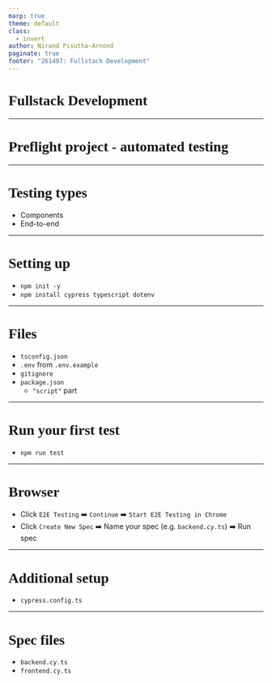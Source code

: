 ```yaml
---
marp: true
theme: default
class:
  - invert
author: Nirand Pisutha-Arnond
paginate: true
footer: "261497: Fullstack Development"
---
```


<style>
@import url('https://fonts.googleapis.com/css2?family=Prompt:ital,wght@0,100;0,300;0,400;0,700;1,100;1,300;1,400;1,700&display=swap');

    :root {
    font-family: Prompt;
    --hl-color: #D57E7E;
}
h1 {
  font-family: Prompt
}
</style>

# Fullstack Development

---

# Preflight project - automated testing

---

# Testing types

- Components
- End-to-end

---

# Setting up

- `npm init -y`
- `npm install cypress typescript dotenv`

---

# Files

- `tsconfig.json`
- `.env` from `.env.example`
- `gitignore`
- `package.json`
  - `"script"` part

---

# Run your first test

- `npm run test`

---

# Browser

- Click `E2E Testing` ➡️ `Continue` ➡️ `Start E2E Testing in Chrome`
- Click `Create New Spec` ➡️ Name your spec (e.g. `backend.cy.ts`) ➡️ Run spec

---

# Additional setup

- `cypress.config.ts`

---

# Spec files

- `backend.cy.ts`
- `frontend.cy.ts`
